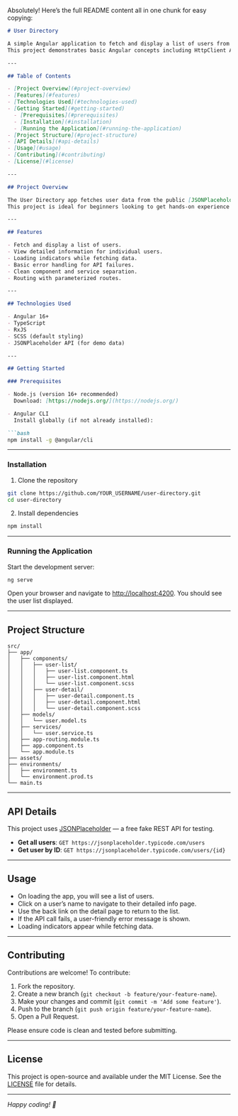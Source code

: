 Absolutely! Here’s the full README content all in one chunk for easy copying:

````markdown
# User Directory

A simple Angular application to fetch and display a list of users from a public API.  
This project demonstrates basic Angular concepts including HttpClient API calls, services, routing, and error handling.

---

## Table of Contents

- [Project Overview](#project-overview)
- [Features](#features)
- [Technologies Used](#technologies-used)
- [Getting Started](#getting-started)
  - [Prerequisites](#prerequisites)
  - [Installation](#installation)
  - [Running the Application](#running-the-application)
- [Project Structure](#project-structure)
- [API Details](#api-details)
- [Usage](#usage)
- [Contributing](#contributing)
- [License](#license)

---

## Project Overview

The User Directory app fetches user data from the public [JSONPlaceholder API](https://jsonplaceholder.typicode.com/users) and displays it in a user-friendly interface.  
This project is ideal for beginners looking to get hands-on experience with Angular’s HttpClient and routing capabilities.

---

## Features

- Fetch and display a list of users.
- View detailed information for individual users.
- Loading indicators while fetching data.
- Basic error handling for API failures.
- Clean component and service separation.
- Routing with parameterized routes.

---

## Technologies Used

- Angular 16+
- TypeScript
- RxJS
- SCSS (default styling)
- JSONPlaceholder API (for demo data)

---

## Getting Started

### Prerequisites

- Node.js (version 16+ recommended)  
  Download: [https://nodejs.org/](https://nodejs.org/)

- Angular CLI  
  Install globally (if not already installed):

```bash
npm install -g @angular/cli
````

---

### Installation

1. Clone the repository

```bash
git clone https://github.com/YOUR_USERNAME/user-directory.git
cd user-directory
```

2. Install dependencies

```bash
npm install
```

---

### Running the Application

Start the development server:

```bash
ng serve
```

Open your browser and navigate to [http://localhost:4200](http://localhost:4200).
You should see the user list displayed.

---

## Project Structure

```
src/
├── app/
│   ├── components/
│   │   ├── user-list/
│   │   │   ├── user-list.component.ts
│   │   │   ├── user-list.component.html
│   │   │   └── user-list.component.scss
│   │   ├── user-detail/
│   │   │   ├── user-detail.component.ts
│   │   │   ├── user-detail.component.html
│   │   │   └── user-detail.component.scss
│   ├── models/
│   │   └── user.model.ts
│   ├── services/
│   │   └── user.service.ts
│   ├── app-routing.module.ts
│   ├── app.component.ts
│   └── app.module.ts
├── assets/
├── environments/
│   ├── environment.ts
│   └── environment.prod.ts
└── main.ts
```

---

## API Details

This project uses [JSONPlaceholder](https://jsonplaceholder.typicode.com/) — a free fake REST API for testing.

* **Get all users**: `GET https://jsonplaceholder.typicode.com/users`
* **Get user by ID**: `GET https://jsonplaceholder.typicode.com/users/{id}`

---

## Usage

* On loading the app, you will see a list of users.
* Click on a user’s name to navigate to their detailed info page.
* Use the back link on the detail page to return to the list.
* If the API call fails, a user-friendly error message is shown.
* Loading indicators appear while fetching data.

---

## Contributing

Contributions are welcome!
To contribute:

1. Fork the repository.
2. Create a new branch (`git checkout -b feature/your-feature-name`).
3. Make your changes and commit (`git commit -m 'Add some feature'`).
4. Push to the branch (`git push origin feature/your-feature-name`).
5. Open a Pull Request.

Please ensure code is clean and tested before submitting.

---

## License

This project is open-source and available under the MIT License.
See the [LICENSE](LICENSE) file for details.

---

*Happy coding! 🚀*

```
